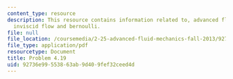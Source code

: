 ```yaml
---
content_type: resource
description: This resource contains information related to, advanced fluid mechanics,
  inviscid flow and bernoulli.
file: null
file_location: /coursemedia/2-25-advanced-fluid-mechanics-fall-2013/92736e99553863ab9d409fef32ceed4d_MIT2_25F13_Shapi4.19_Prob.pdf
file_type: application/pdf
resourcetype: Document
title: Problem 4.19
uid: 92736e99-5538-63ab-9d40-9fef32ceed4d
---
```

